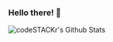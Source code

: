 ### Hello there! 🤙

<img align="left" alt="codeSTACKr's Github Stats" src="https://github-readme-stats.vercel.app/api?username=gabrieljaguiar&show_icons=true&hide_border=true"/>
